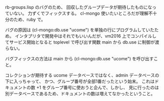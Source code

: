 rb-groups.lisp のバグのため、
回収したグループデータが期待したものになっていない。
力ずくでフィックスする。
cl-mongo 使いたいところだが理解不十分のため、ruby で。

バグの原因は (cl-mongo:db.use "ucome") を単独の行にプログラムしていたため。
インタプリタで開発中はそれでもいいんだが、vm2016 上でコンパイルしてサービス開始となると
toplevel で呼び出す関数 main から db.use に制御が渡らない。

バグフィックスの方法は main から (cl-mongo:db.use "ucome") を呼び出すこと。

コレクションが期待する ucome データベースではなく、admin データベースの下に入っちゃって、
かつ、グループ番号が全部1番だったという始末。
これはドキュメントの数 +1 をグループ番号に使おうと企んで、しかし、
見に行ったのは別データベースであるため、ドキュメントの数は増えてなかったということ。

